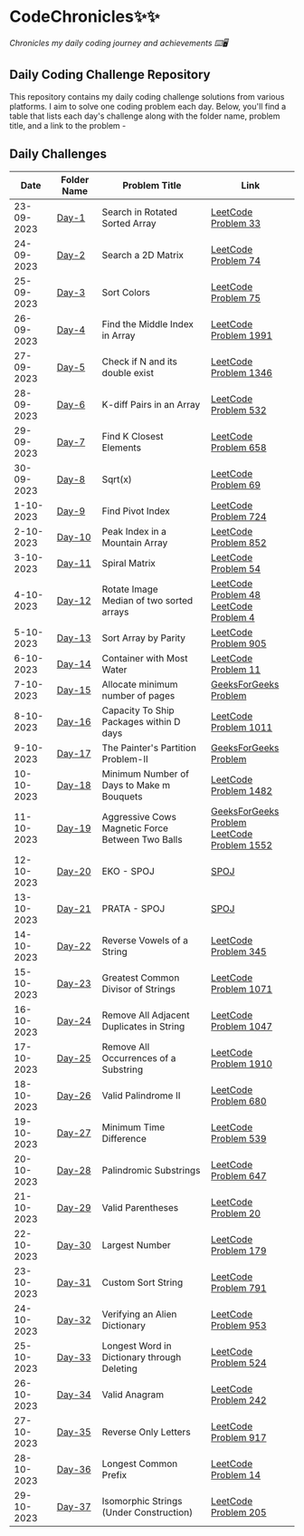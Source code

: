 # CodeChronicles✨✨
*Chronicles my daily coding journey and achievements ⌨️🖥️*
## Daily Coding Challenge Repository

This repository contains my daily coding challenge solutions from various platforms.
I aim to solve one coding problem each day. Below, you'll find a table that lists each day's challenge along with the folder name, problem title, and a link to the problem -

## Daily Challenges
| Date       | Folder Name          | Problem Title      | Link                                      |
|------------|----------------------|--------------------|-------------------------------------------|
| 23-09-2023 | [Day-1](https://github.com/asthatripathi17/CodeChronicles/tree/main/Day-1) | Search in Rotated Sorted Array | [LeetCode Problem 33](https://leetcode.com/problems/search-in-rotated-sorted-array/) |
| 24-09-2023 | [Day-2](https://github.com/asthatripathi17/CodeChronicles/tree/main/Day-2) | Search a 2D Matrix | [LeetCode Problem 74](https://leetcode.com/problems/search-a-2d-matrix/) |
| 25-09-2023 | [Day-3](https://github.com/asthatripathi17/CodeChronicles/tree/main/Day-3) | Sort Colors | [LeetCode Problem 75](https://leetcode.com/problems/sort-colors/) |
| 26-09-2023 | [Day-4](https://github.com/asthatripathi17/CodeChronicles/tree/main/Day-4) | Find the Middle Index in Array | [LeetCode Problem 1991](https://leetcode.com/problems/find-the-middle-index-in-array/) |
| 27-09-2023 | [Day-5](https://github.com/asthatripathi17/CodeChronicles/tree/main/Day-5) | Check if N and its double exist | [LeetCode Problem 1346](https://leetcode.com/problems/check-if-n-and-its-double-exist/) |
| 28-09-2023 | [Day-6](https://github.com/asthatripathi17/CodeChronicles/tree/main/Day-6) | K-diff Pairs in an Array | [LeetCode Problem 532](https://leetcode.com/problems/k-diff-pairs-in-an-array/) |
| 29-09-2023 | [Day-7](https://github.com/asthatripathi17/CodeChronicles/tree/main/Day-7) | Find K Closest Elements | [LeetCode Problem 658](https://leetcode.com/problems/find-k-closest-elements/) |
| 30-09-2023 | [Day-8](https://github.com/asthatripathi17/CodeChronicles/tree/main/Day-8) | Sqrt(x) | [LeetCode Problem 69](https://leetcode.com/problems/sqrtx/) |
| 1-10-2023 | [Day-9](https://github.com/asthatripathi17/CodeChronicles/tree/main/Day-9) | Find Pivot Index | [LeetCode Problem 724](https://leetcode.com/problems/find-pivot-index/) |
| 2-10-2023 | [Day-10](https://github.com/asthatripathi17/CodeChronicles/tree/main/Day-10) | Peak Index in a Mountain Array | [LeetCode Problem 852](https://leetcode.com/problems/peak-index-in-a-mountain-array/) |
| 3-10-2023 | [Day-11](https://github.com/asthatripathi17/CodeChronicles/tree/main/Day-11) | Spiral Matrix | [LeetCode Problem 54](https://leetcode.com/problems/spiral-matrix/) |
| 4-10-2023 | [Day-12](https://github.com/asthatripathi17/CodeChronicles/tree/main/Day-12) | Rotate Image<br>Median of two sorted arrays | [LeetCode Problem 48](https://leetcode.com/problems/rotate-image/)<br>[LeetCode Problem 4](https://leetcode.com/problems/median-of-two-sorted-arrays/) |
| 5-10-2023 | [Day-13](https://github.com/asthatripathi17/CodeChronicles/tree/main/Day-13) | Sort Array by Parity | [LeetCode Problem 905](https://leetcode.com/problems/sort-array-by-parity/) |
| 6-10-2023 | [Day-14](https://github.com/asthatripathi17/CodeChronicles/tree/main/Day-14) | Container with Most Water | [LeetCode Problem 11](https://leetcode.com/problems/container-with-most-water/) |
| 7-10-2023 | [Day-15](https://github.com/asthatripathi17/CodeChronicles/tree/main/Day-15) | Allocate minimum number of pages | [GeeksForGeeks Problem](https://practice.geeksforgeeks.org/problems/allocate-minimum-number-of-pages0937/1) |
| 8-10-2023 | [Day-16](https://github.com/asthatripathi17/CodeChronicles/tree/main/Day-16) | Capacity To Ship Packages within D days | [LeetCode Problem 1011](https://leetcode.com/problems/capacity-to-ship-packages-within-d-days/) |
| 9-10-2023 | [Day-17](https://github.com/asthatripathi17/CodeChronicles/tree/main/Day-17) | The Painter's Partition Problem-II | [GeeksForGeeks Problem](https://practice.geeksforgeeks.org/problems/the-painters-partition-problem1535/0) |
| 10-10-2023 | [Day-18](https://github.com/asthatripathi17/CodeChronicles/tree/main/Day-18) | Minimum Number of Days to Make m Bouquets | [LeetCode Problem 1482](https://leetcode.com/problems/minimum-number-of-days-to-make-m-bouquets/) |
| 11-10-2023 | [Day-19](https://github.com/asthatripathi17/CodeChronicles/tree/main/Day-19) | Aggressive Cows<br>Magnetic Force Between Two Balls | [GeeksForGeeks Problem](https://practice.geeksforgeeks.org/problems/aggressive-cows/0)<br>[LeetCode Problem 1552](https://leetcode.com/problems/magnetic-force-between-two-balls/) |
| 12-10-2023 | [Day-20](https://github.com/asthatripathi17/CodeChronicles/tree/main/Day-20) | EKO - SPOJ | [SPOJ](https://www.spoj.com/problems/EKO/) |
| 13-10-2023 | [Day-21](https://github.com/asthatripathi17/CodeChronicles/tree/main/Day-21) | PRATA - SPOJ | [SPOJ](https://www.spoj.com/problems/PRATA/) |
| 14-10-2023 | [Day-22](https://github.com/asthatripathi17/CodeChronicles/tree/main/Day-22) | Reverse Vowels of a String | [LeetCode Problem 345](https://leetcode.com/problems/reverse-vowels-of-a-string/) |
| 15-10-2023 | [Day-23](https://github.com/asthatripathi17/CodeChronicles/tree/main/Day-23) | Greatest Common Divisor of Strings | [LeetCode Problem 1071](https://leetcode.com/problems/greatest-common-divisor-of-strings/) |
| 16-10-2023 | [Day-24](https://github.com/asthatripathi17/CodeChronicles/tree/main/Day-24) | Remove All Adjacent Duplicates in String | [LeetCode Problem 1047](https://leetcode.com/problems/remove-all-adjacent-duplicates-in-string/) |
| 17-10-2023 | [Day-25](https://github.com/asthatripathi17/CodeChronicles/tree/main/Day-25) | Remove All Occurrences of a Substring | [LeetCode Problem 1910](https://leetcode.com/problems/remove-all-occurrences-of-a-substring/) |
| 18-10-2023 | [Day-26](https://github.com/asthatripathi17/CodeChronicles/tree/main/Day-26) | Valid Palindrome II | [LeetCode Problem 680](https://leetcode.com/problems/valid-palindrome-ii/description/) |
| 19-10-2023 | [Day-27](https://github.com/asthatripathi17/CodeChronicles/tree/main/Day-27) | Minimum Time Difference | [LeetCode Problem 539](https://leetcode.com/problems/minimum-time-difference/) |
| 20-10-2023 | [Day-28](https://github.com/asthatripathi17/CodeChronicles/tree/main/Day-28) | Palindromic Substrings | [LeetCode Problem 647](https://leetcode.com/problems/palindromic-substrings/) |
| 21-10-2023 | [Day-29](https://github.com/asthatripathi17/CodeChronicles/tree/main/Day-29) | Valid Parentheses | [LeetCode Problem 20](https://leetcode.com/problems/valid-parentheses/) |
| 22-10-2023 | [Day-30](https://github.com/asthatripathi17/CodeChronicles/tree/main/Day-30) | Largest Number | [LeetCode Problem 179](https://leetcode.com/problems/largest-number/) |
| 23-10-2023 | [Day-31](https://github.com/asthatripathi17/CodeChronicles/tree/main/Day-31) | Custom Sort String | [LeetCode Problem 791](https://leetcode.com/problems/custom-sort-string/) |
| 24-10-2023 | [Day-32](https://github.com/asthatripathi17/CodeChronicles/tree/main/Day-32) | Verifying an Alien Dictionary | [LeetCode Problem 953](https://leetcode.com/problems/verifying-an-alien-dictionary/) |
| 25-10-2023 | [Day-33](https://github.com/asthatripathi17/CodeChronicles/tree/main/Day-33) | Longest Word in Dictionary through Deleting | [LeetCode Problem 524](https://leetcode.com/problems/longest-word-in-dictionary-through-deleting/) |
| 26-10-2023 | [Day-34](https://github.com/asthatripathi17/CodeChronicles/tree/main/Day-34) | Valid Anagram | [LeetCode Problem 242](https://leetcode.com/problems/valid-anagram/) |
| 27-10-2023 | [Day-35](https://github.com/asthatripathi17/CodeChronicles/tree/main/Day-35) | Reverse Only Letters | [LeetCode Problem 917](https://leetcode.com/problems/reverse-only-letters/) |
| 28-10-2023 | [Day-36](https://github.com/asthatripathi17/CodeChronicles/tree/main/Day-36) | Longest Common Prefix | [LeetCode Problem 14](https://leetcode.com/problems/longest-common-prefix/) |
| 29-10-2023 | [Day-37](https://github.com/asthatripathi17/CodeChronicles/tree/main/Day-37) | Isomorphic Strings (Under Construction) | [LeetCode Problem 205](https://leetcode.com/problems/isomorphic-strings/) |
